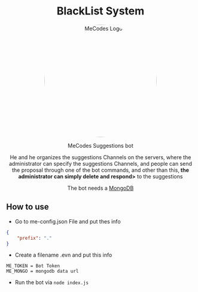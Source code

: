 <h1 align="center">BlackList System</h1>
<p align="center">
  <img style="border-radius:50%;" width="300" height="300" src="https://e.top4top.io/p_1965qprez1.gif" alt="MeCodes Logo">
</p>
<p align="center">MeCodes Suggestions bot</p>
<p align="center">He and he organizes the suggestions Channels on the servers, where the administrator can specify the suggestions Channels, and people can send the proposal through one of the bot commands, and other than this,<strong> the administrator can simply delete and respond></strong> to the suggestions</p>
<p align="center">The bot needs a <a href="https://www.mongodb.com/">MongoDB </a></p>
<h2>How to use</h2>


*  Go to me-config.json File and put thes info


```json
{
    "prefix": "."
}
```
* Create a  filename .evn and put this info


```env
ME_TOKEN = Bot Token
ME_MONGO = mongodb data url
```


* Run the bot via `node index.js`


